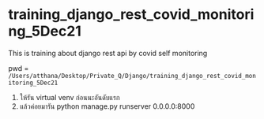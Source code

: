 # training_django_rest_covid_monitoring_5Dec21
This is training about django rest api by covid self monitoring


pwd = `/Users/atthana/Desktop/Private_Q/Django/training_django_rest_covid_monitoring_5Dec21`

1. ให้รัน virtual venv ก่อนนะอันดับแรก
2. แล้วค่อยมารัน python manage.py runserver 0.0.0.0:8000